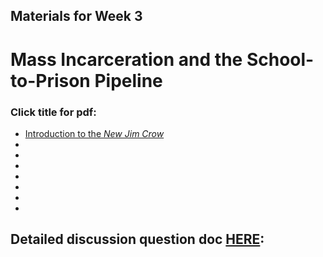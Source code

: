 ## Materials for Week 3
# Mass Incarceration and the School-to-Prison Pipeline
### Click title for pdf:

- <a href="">Introduction to the *New Jim Crow*</a>
- <a href=""></a>
- <a href=""></a>
- <a href=""></a>
- <a href=""></a>
- <a href=""></a>
- <a href=""></a>
- <a href=""></a>


## Detailed discussion question doc [HERE](): 
